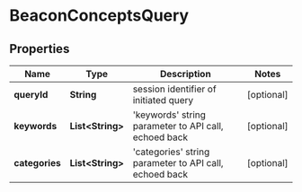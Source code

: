 
# BeaconConceptsQuery

## Properties
Name | Type | Description | Notes
------------ | ------------- | ------------- | -------------
**queryId** | **String** | session identifier of initiated query  |  [optional]
**keywords** | **List&lt;String&gt;** | &#39;keywords&#39; string parameter to API call, echoed back  |  [optional]
**categories** | **List&lt;String&gt;** | &#39;categories&#39; string parameter to API call, echoed back  |  [optional]



